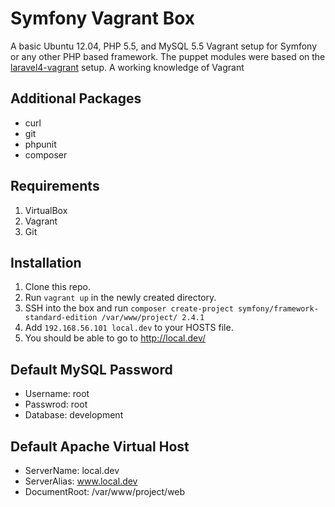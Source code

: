 # Symfony Vagrant Box

A basic Ubuntu 12.04, PHP 5.5, and MySQL 5.5 Vagrant setup for Symfony or any other PHP based framework. The puppet modules were based on the [laravel4-vagrant](https://github.com/bryannielsen/Laravel4-Vagrant) setup. A working knowledge of Vagrant

## Additional Packages
- curl
- git
- phpunit
- composer

## Requirements
1. VirtualBox
2. Vagrant
3. Git

## Installation
1. Clone this repo.
2. Run `vagrant up` in the newly created directory.
3. SSH into the box and run `composer create-project symfony/framework-standard-edition /var/www/project/ 2.4.1`
4. Add `192.168.56.101 local.dev` to your HOSTS file.
5. You should be able to go to http://local.dev/

## Default MySQL Password
- Username: root
- Passwrod: root
- Database: development

## Default Apache Virtual Host
- ServerName: local.dev
- ServerAlias: www.local.dev
- DocumentRoot: /var/www/project/web